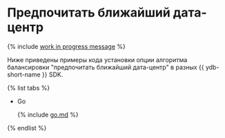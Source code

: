 # Предпочитать ближайший дата-центр

{% include [work in progress message](../../_includes/addition.md) %}

Ниже приведены примеры кода установки опции алгоритма балансировки "предпочитать ближайший дата-центр" в разных {{ ydb-short-name }} SDK.

{% list tabs %}

- Go


  {% include [go.md](prefer_local/go.md) %}


{% endlist %}
